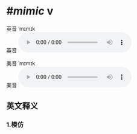 # ***\#mimic*** v
英音 ˈmɪmɪk  
英音
<audio src="./media/mimic1_AAC.aac" controls="controls"></audio>

美音 ˈmɪmɪk  
美音
<audio src="./media/mimic2_AAC.aac" controls="controls"></audio>



  

英文释义
---
### 1.**模仿**  


